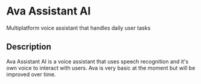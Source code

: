# Ava Assistant AI

Multiplatform voice assistant that handles daily user tasks 

## Description

Ava Assistant AI is a voice assistant that uses speech recognition and it's own voice to interact with users. Ava is very basic at the moment but will be improved over time.
